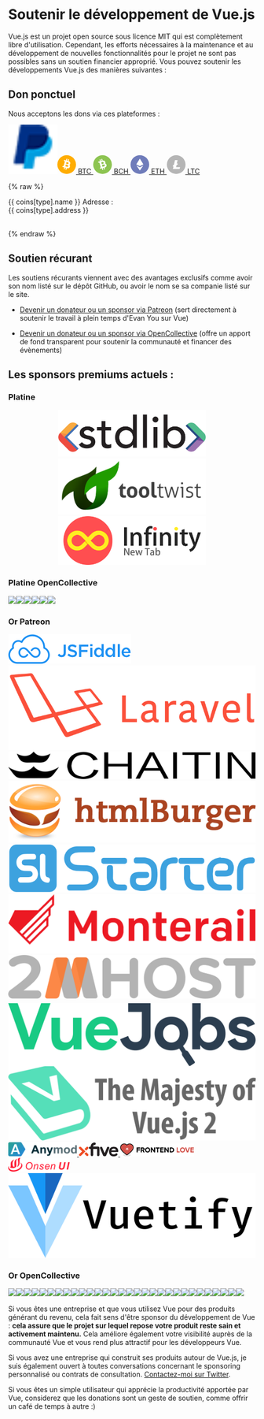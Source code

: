 # Soutenir le développement de Vue.js

Vue.js est un projet open source sous licence MIT qui est complètement libre d'utilisation.
Cependant, les efforts nécessaires à la maintenance et au développement de nouvelles fonctionnalités pour le projet ne sont pas possibles sans un soutien financier approprié. Vous pouvez soutenir les développements Vue.js des manières suivantes :

## Don ponctuel

Nous acceptons les dons via ces plateformes :

<div id="one-time-donations">
  <a href="https://www.paypal.me/evanyou" target="_blank"><img src="/images/paypal.png" style="width:100px"></a><a href="#btc"><svg width="38" height="38" viewBox="0 0 38 38" xmlns="http://www.w3.org/2000/svg"><g fill="none" fill-rule="evenodd"><circle fill="#FFAD02" cx="19" cy="19" r="19"></circle><path d="M24.7 19.68a3.63 3.63 0 0 0 1.47-2.06c.74-2.77-.46-4.87-3.2-5.6l.89-3.33a.23.23 0 0 0-.16-.28l-1.32-.35a.23.23 0 0 0-.28.15l-.89 3.33-1.75-.47.88-3.32a.23.23 0 0 0-.16-.28l-1.31-.35a.23.23 0 0 0-.28.15l-.9 3.33-3.73-1a.23.23 0 0 0-.27.16l-.36 1.33c-.03.12.04.25.16.28l.22.06a1.83 1.83 0 0 1 1.28 2.24l-1.9 7.09a1.83 1.83 0 0 1-2.07 1.33.23.23 0 0 0-.24.12l-.69 1.24a.23.23 0 0 0 0 .2c.02.07.07.12.14.13l3.67.99-.89 3.33c-.03.12.04.24.16.27l1.32.35c.12.03.24-.04.28-.16l.89-3.32 1.76.47-.9 3.33c-.02.12.05.24.16.27l1.32.35c.12.03.25-.04.28-.16l.9-3.32.87.23c2.74.74 4.83-.48 5.57-3.25.35-1.3-.05-2.6-.92-3.48zm-5.96-5.95l2.64.7a1.83 1.83 0 0 1 1.28 2.24 1.83 1.83 0 0 1-2.23 1.3l-2.64-.7.95-3.54zm1.14 9.8l-3.51-.95.95-3.54 3.51.94a1.83 1.83 0 0 1 1.28 2.24 1.83 1.83 0 0 1-2.23 1.3z" fill="#FFF"></path></g></svg> BTC
  </a><a href="#bch"><svg width="38" height="38" viewBox="0 0 38 38" xmlns="http://www.w3.org/2000/svg"><g fill="none" fill-rule="evenodd"><circle fill="#8DC451" cx="19" cy="19" r="19"></circle><path d="M24.5 16.72c.37-.76.48-1.64.25-2.52-.75-2.76-2.84-3.98-5.58-3.25l-.89-3.32a.23.23 0 0 0-.28-.16l-1.32.35a.23.23 0 0 0-.16.27l.9 3.33-1.76.47-.9-3.32a.23.23 0 0 0-.27-.16l-1.32.35a.23.23 0 0 0-.16.28l.9 3.32-3.74 1a.23.23 0 0 0-.16.29l.35 1.32c.04.12.16.2.28.17l.22-.06c.97-.26 1.97.32 2.23 1.3l1.9 7.08c.25.93-.25 1.87-1.13 2.2a.23.23 0 0 0-.14.21l.02 1.43c0 .07.04.13.1.18.05.04.12.05.19.04l3.67-.99.9 3.33c.03.12.15.19.27.15l1.31-.35c.12-.03.2-.16.16-.28l-.88-3.32 1.75-.47.9 3.33c.03.12.15.19.27.15l1.32-.35c.12-.03.19-.16.16-.28l-.9-3.32.88-.24c2.75-.73 3.95-2.83 3.2-5.6a3.63 3.63 0 0 0-2.54-2.56zm-8.13-2.17l2.63-.7c.97-.26 1.97.32 2.23 1.3.27.97-.3 1.98-1.28 2.24l-2.63.7-.95-3.54zm5.88 7.91l-3.5.94-.96-3.54 3.51-.94c.97-.26 1.97.32 2.24 1.3.26.98-.32 1.98-1.29 2.24z" fill="#FFF"></path></g></svg> BCH
  </a><a href="#eth"><svg xmlns="http://www.w3.org/2000/svg" width="38" height="38" viewBox="0 0 32 32"><g fill="none" fill-rule="evenodd"><ellipse cx="16" cy="16" fill="#6F7CBA" rx="16" ry="16"></ellipse><path fill="#FFF" d="M10.13 17.76c-.1-.15-.06-.2.09-.12l5.49 3.09c.15.08.4.08.56 0l5.58-3.08c.16-.08.2-.03.1.11L16.2 25.9c-.1.15-.28.15-.38 0l-5.7-8.13zm.04-2.03a.3.3 0 0 1-.13-.42l5.74-9.2c.1-.15.25-.15.34 0l5.77 9.19c.1.14.05.33-.12.41l-5.5 2.78a.73.73 0 0 1-.6 0l-5.5-2.76z"></path></g></svg> ETH
  </a><a href="#ltc"><svg xmlns="http://www.w3.org/2000/svg" width="38" height="38" viewBox="0 0 38 38"><g fill="none" fill-rule="evenodd"><circle cx="19" cy="19" r="19" fill="#B5B5B5" fill-rule="nonzero"></circle><path fill="#FFF" d="M12.29 28.04l1.29-5.52-1.58.67.63-2.85 1.64-.68L16.52 10h5.23l-1.52 7.14 2.09-.74-.58 2.7-2.05.8-.9 4.34h8.1l-.99 3.8z"></path></g></svg> LTC
  </a>
</div>

{% raw %}
<div id="coin-details" v-if="type && coins[type]">
  <p>{{ coins[type].name }} Adresse :<br>{{ coins[type].address }}</p>
  <img :src="'/images/coin-' + type + '.png'">
</div>
{% endraw %}

<script>
var coins = new Vue({
  el: '#coin-details',
  data: {
    type: window.location.hash.slice(1),
    coins: {
      btc: {
        name: 'Bitcoin',
        address: '14MEpy5a9MwDZa9CUzrfDhTU8dy2KKJ5mU'
      },
      bch: {
        name: 'Bitcoin Cash',
        address: '15gftB3fwumFRWGWFhVzTgc4nhM5w1F2Tu'
      },
      eth: {
        name: 'Ethereum',
        address: '0x3411356C1f0Bf5D859464eD2AC54DD2C222519B7'
      },
      ltc: {
        name: 'Litecoin',
        address: 'LUcHis3B8SFtEeZtuCaZoqsyN9XFAKmbCP'
      }
    }
  }
})
window.addEventListener('hashchange', function () {
  coins.type = window.location.hash.slice(1)
})
</script>

## Soutien récurant

Les soutiens récurants viennent avec des avantages exclusifs comme avoir son nom listé sur le dépôt GitHub, ou avoir le nom se sa companie listé sur le site.

- [Devenir un donateur ou un sponsor via Patreon](https://www.patreon.com/evanyou) (sert directement à soutenir le travail à plein temps d'Evan You sur Vue)

- [Devenir un donateur ou un sponsor via OpenCollective](https://opencollective.com/vuejs) (offre un apport de fond transparent pour soutenir la communauté et financer des évènements)

## Les sponsors premiums actuels :

### Platine

<p style="text-align: center;">
  <a href="https://stdlib.com">
    <img src="/images/stdlib.png" style="width: 300px;">
  </a>
  <a href="http://tooltwist.com/" target="_blank">
    <img src="/images/tooltwist.png" style="width: 300px;">
  </a>
  <a href="https://www.infinitynewtab.com/donate/index.html" target="_blank">
    <img src="/images/infinitynewtab.png" style="width: 300px">
  </a>
</p>

### Platine OpenCollective

<p class="open-collective-sponsors sponsor-section">
  <a href="https://opencollective.com/vuejs/tiers/platinum-sponsors/0/website" target="_blank"><img src="https://opencollective.com/vuejs/tiers/platinum-sponsors/0/avatar.svg"></a><a href="https://opencollective.com/vuejs/tiers/platinum-sponsors/1/website" target="_blank"><img src="https://opencollective.com/vuejs/tiers/platinum-sponsors/1/avatar.svg"></a><a href="https://opencollective.com/vuejs/tiers/platinum-sponsors/2/website" target="_blank"><img src="https://opencollective.com/vuejs/tiers/platinum-sponsors/2/avatar.svg"></a><a href="https://opencollective.com/vuejs/tiers/platinum-sponsors/3/website" target="_blank"><img src="https://opencollective.com/vuejs/tiers/platinum-sponsors/3/avatar.svg"></a><a href="https://opencollective.com/vuejs/tiers/platinum-sponsors/4/website" target="_blank"><img src="https://opencollective.com/vuejs/tiers/platinum-sponsors/4/avatar.svg"></a><a href="https://opencollective.com/vuejs/tiers/platinum-sponsors/5/website" target="_blank"><img src="https://opencollective.com/vuejs/tiers/platinum-sponsors/5/avatar.svg"></a>
</p>

### Or Patreon

<p class="patreon-sponsors sponsor-section">
  <a href="https://jsfiddle.net">
    <img src="/images/jsfiddle.png">
  </a><a href="https://laravel.com">
    <img src="/images/laravel.png">
  </a><a href="https://chaitin.cn">
    <img src="/images/chaitin.png">
  </a><a href="https://htmlburger.com" target="_blank">
    <img src="/images/htmlburger.png">
  </a><a href="https://starter.someline.com/" target="_blank">
    <img src="/images/someline.png">
  </a><a href="http://monterail.com/" target="_blank">
    <img src="/images/monterail.png">
  </a><a href="https://www.2mhost.com/" target="_blank">
    <img src="/images/2mhost.png">
  </a><a href="https://vuejobs.com/?ref=vuejs" target="_blank" style="position: relative; top: 6px;">
    <img src="/images/vuejobs.svg">
  </a><a href="https://leanpub.com/vuejs2" target="_blank">
    <img src="/images/tmvuejs2.png">
  </a><a href="https://anymod.com" target="_blank" style="width: 140px;">
    <img src="/images/anymod.png" style="width: 140px;">
  </a><a href="https://www.xfive.co/" target="_blank" style="width: 80px;">
    <img src="/images/xfive.png" style="width: 80px;">
  </a><a href="https://www.frontenddeveloperlove.com/" target="_blank" style="width: 150px;">
    <img src="/images/frontend-love.png" style="width: 150px;">
  </a><a href="https://onsen.io/vue/" target="_blank" style="width: 125px;">
    <img src="/images/onsen-ui.png" style="width: 125px;">
  </a><a href="https://vuetifyjs.com" target="_blank">
    <img src="/images/vuetify.png">
  </a>
</p>

### Or OpenCollective

<p class="open-collective-sponsors sponsor-section">
  <a href="https://opencollective.com/vuejs/tiers/gold-sponsors/0/website" target="_blank"><img src="https://opencollective.com/vuejs/tiers/gold-sponsors/0/avatar.svg"></a><a href="https://opencollective.com/vuejs/tiers/gold-sponsors/1/website" target="_blank"><img src="https://opencollective.com/vuejs/tiers/gold-sponsors/1/avatar.svg"></a><a href="https://opencollective.com/vuejs/tiers/gold-sponsors/2/website" target="_blank"><img src="https://opencollective.com/vuejs/tiers/gold-sponsors/2/avatar.svg"></a><a href="https://opencollective.com/vuejs/tiers/gold-sponsors/3/website" target="_blank"><img src="https://opencollective.com/vuejs/tiers/gold-sponsors/3/avatar.svg"></a><a href="https://opencollective.com/vuejs/tiers/gold-sponsors/4/website" target="_blank"><img src="https://opencollective.com/vuejs/tiers/gold-sponsors/4/avatar.svg"></a><a href="https://opencollective.com/vuejs/tiers/gold-sponsors/5/website" target="_blank"><img src="https://opencollective.com/vuejs/tiers/gold-sponsors/5/avatar.svg"></a><a href="https://opencollective.com/vuejs/tiers/gold-sponsors/6/website" target="_blank"><img src="https://opencollective.com/vuejs/tiers/gold-sponsors/6/avatar.svg"></a><a href="https://opencollective.com/vuejs/tiers/gold-sponsors/7/website" target="_blank"><img src="https://opencollective.com/vuejs/tiers/gold-sponsors/7/avatar.svg"></a><a href="https://opencollective.com/vuejs/tiers/gold-sponsors/8/website" target="_blank"><img src="https://opencollective.com/vuejs/tiers/gold-sponsors/8/avatar.svg"></a><a href="https://opencollective.com/vuejs/tiers/gold-sponsors/9/website" target="_blank"><img src="https://opencollective.com/vuejs/tiers/gold-sponsors/9/avatar.svg"></a><a href="https://opencollective.com/vuejs/tiers/gold-sponsors/10/website" target="_blank"><img src="https://opencollective.com/vuejs/tiers/gold-sponsors/10/avatar.svg"></a><a href="https://opencollective.com/vuejs/tiers/gold-sponsors/11/website" target="_blank"><img src="https://opencollective.com/vuejs/tiers/gold-sponsors/11/avatar.svg"></a><a href="https://opencollective.com/vuejs/tiers/gold-sponsors/12/website" target="_blank"><img src="https://opencollective.com/vuejs/tiers/gold-sponsors/12/avatar.svg"></a><a href="https://opencollective.com/vuejs/tiers/gold-sponsors/13/website" target="_blank"><img src="https://opencollective.com/vuejs/tiers/gold-sponsors/13/avatar.svg"></a><a href="https://opencollective.com/vuejs/tiers/gold-sponsors/14/website" target="_blank"><img src="https://opencollective.com/vuejs/tiers/gold-sponsors/14/avatar.svg"></a><a href="https://opencollective.com/vuejs/tiers/gold-sponsors/15/website" target="_blank"><img src="https://opencollective.com/vuejs/tiers/gold-sponsors/15/avatar.svg"></a><a href="https://opencollective.com/vuejs/tiers/gold-sponsors/16/website" target="_blank"><img src="https://opencollective.com/vuejs/tiers/gold-sponsors/16/avatar.svg"></a><a href="https://opencollective.com/vuejs/tiers/gold-sponsors/17/website" target="_blank"><img src="https://opencollective.com/vuejs/tiers/gold-sponsors/17/avatar.svg"></a><a href="https://opencollective.com/vuejs/tiers/gold-sponsors/18/website" target="_blank"><img src="https://opencollective.com/vuejs/tiers/gold-sponsors/18/avatar.svg"></a><a href="https://opencollective.com/vuejs/tiers/gold-sponsors/19/website" target="_blank"><img src="https://opencollective.com/vuejs/tiers/gold-sponsors/19/avatar.svg"></a><a href="https://opencollective.com/vuejs/tiers/gold-sponsors/20/website" target="_blank"><img src="https://opencollective.com/vuejs/tiers/gold-sponsors/20/avatar.svg"></a><a href="https://opencollective.com/vuejs/tiers/gold-sponsors/21/website" target="_blank"><img src="https://opencollective.com/vuejs/tiers/gold-sponsors/21/avatar.svg"></a><a href="https://opencollective.com/vuejs/tiers/gold-sponsors/22/website" target="_blank"><img src="https://opencollective.com/vuejs/tiers/gold-sponsors/22/avatar.svg"></a><a href="https://opencollective.com/vuejs/tiers/gold-sponsors/23/website" target="_blank"><img src="https://opencollective.com/vuejs/tiers/gold-sponsors/23/avatar.svg"></a><a href="https://opencollective.com/vuejs/tiers/gold-sponsors/24/website" target="_blank"><img src="https://opencollective.com/vuejs/tiers/gold-sponsors/24/avatar.svg"></a><a href="https://opencollective.com/vuejs/tiers/gold-sponsors/25/website" target="_blank"><img src="https://opencollective.com/vuejs/tiers/gold-sponsors/25/avatar.svg"></a><a href="https://opencollective.com/vuejs/tiers/gold-sponsors/26/website" target="_blank"><img src="https://opencollective.com/vuejs/tiers/gold-sponsors/26/avatar.svg"></a><a href="https://opencollective.com/vuejs/tiers/gold-sponsors/27/website" target="_blank"><img src="https://opencollective.com/vuejs/tiers/gold-sponsors/27/avatar.svg"></a><a href="https://opencollective.com/vuejs/tiers/gold-sponsors/28/website" target="_blank"><img src="https://opencollective.com/vuejs/tiers/gold-sponsors/28/avatar.svg"></a><a href="https://opencollective.com/vuejs/tiers/gold-sponsors/29/website" target="_blank"><img src="https://opencollective.com/vuejs/tiers/gold-sponsors/29/avatar.svg"></a>
</p>

Si vous êtes une entreprise et que vous utilisez Vue pour des produits générant du revenu, cela fait sens d'être sponsor du développement de Vue : **cela assure que le projet sur lequel repose votre produit reste sain et activement maintenu.** Cela améliore également votre visibilité auprès de la communauté Vue et vous rend plus attractif pour les développeurs Vue.

Si vous avez une entreprise qui construit ses produits autour de Vue.js, je suis également ouvert à toutes conversations concernant le sponsoring personnalisé ou contrats de consultation. [Contactez-moi sur Twitter](https://twitter.com/youyuxi).

Si vous êtes un simple utilisateur qui apprécie la productivité apportée par Vue, considerez que les donations sont un geste de soutien, comme offrir un café de temps à autre :)
